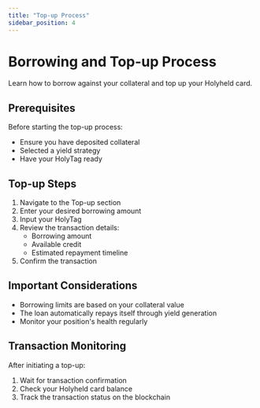 ```yaml
---
title: "Top-up Process"
sidebar_position: 4
---
```


# Borrowing and Top-up Process

Learn how to borrow against your collateral and top up your Holyheld card.

## Prerequisites

Before starting the top-up process:
- Ensure you have deposited collateral
- Selected a yield strategy
- Have your HolyTag ready

## Top-up Steps

1. Navigate to the Top-up section
2. Enter your desired borrowing amount
3. Input your HolyTag
4. Review the transaction details:
   - Borrowing amount
   - Available credit
   - Estimated repayment timeline
5. Confirm the transaction

## Important Considerations

- Borrowing limits are based on your collateral value
- The loan automatically repays itself through yield generation
- Monitor your position's health regularly

## Transaction Monitoring

After initiating a top-up:
1. Wait for transaction confirmation
2. Check your Holyheld card balance
3. Track the transaction status on the blockchain

